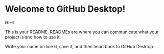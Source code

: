 # Welcome to GitHub Desktop!

HIHI

This is your README. READMEs are where you can communicate what your project is and how to use it.

Write your name on line 6, save it, and then head back to GitHub Desktop.

